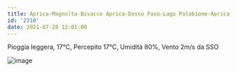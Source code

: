 ```yaml
---
title: Aprica-Magnolta-Bivacco Aprica-Dosso Pasò-Lago Palabione-Aprica
id: '2310'
date: 2021-07-28 12:01:00
---
```


Pioggia leggera, 17°C, Percepito 17°C, Umidità 80%, Vento 2m/s da SSO
<!-- more -->
![image](/images/2021/08/20210728-activity-map.png)